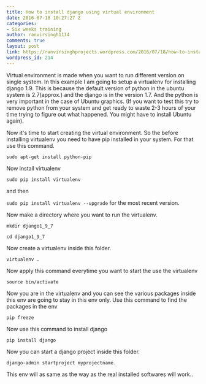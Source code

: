 ```yaml
---
title: How to install django using virtual environment
date: 2016-07-18 10:27:27 Z
categories:
- Six weeks training
author: ranvirsingh1114
comments: true
layout: post
link: https://ranvirsinghprojects.wordpress.com/2016/07/18/how-to-install-django-using-virtual-environment/
wordpress_id: 214
---
```


Virtual environment is made when you want to run different version on single system. In this example I am going to setup a virtualenv for installing django 1.9. This is because the default version of python in the ubuntu system is 2.7(approx.) and the django is in the version 1.7. And the python is very important in the case of Ubuntu graphics. (If you want to test this try to remove python from your system and get ready to waste 2-3 hours of your time trying to figure out what happened. You might have to install Ubuntu again).

Now it's time to start creating the virtual environment. So the before installing virtualenv you need to have pip installed in your system. For that use this command.

```sudo apt-get install python-pip```

Now install virtualenv

```sudo pip install virtualenv```

and then

```sudo pip install virtualenv --upgrade``` for the most recent version.

Now make a directory where you want to run the virtualenv.

```mkdir django1_9_7```

```cd django1_9_7```

Now create a virtualenv inside this folder.

```virtualenv .```

Now apply this command everytime you want to start the use the virtualenv

```source bin/activate```

Now you are in the virtualenv and you can see the various packages inside this env are going to stay in this env only. Use this command to find the packages in the env

```pip freeze```

Now use this command to install django

```pip install django```

Now you can start a django project inside this folder.

```django-admin startproject myprojectname.```

This env will as same as the way as the real installed softwares will work..
